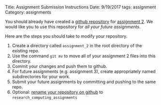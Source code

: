 Title: Assignment Submission Instructions
Date: 9/19/2017
tags: assignment
Category: assignments

You should already have created a
[github repository]({filename}/content/Software/install_git.md) for
[assignment 2]({filename}Assignment_2.md).
We would like you to use this repository for _all your future assignments_.

Here are the steps you should take to modify your repository.

1. Create a directory called `assignment_2` in the root directory of the existing repo.
1. Use the command `git mv` to move all of your assignment 2 files into this directory.
1. Commit your changes and push them to github.
1. For future assignments (e.g. assignment 3), create appropriately named
subdirectories for your work.
1. Submit your future assignments by committing and pushing to the same repo.
1. Optional: [rename your repository on github](https://help.github.com/articles/renaming-a-repository/) to
`research_computing_assignments`
